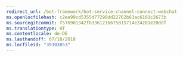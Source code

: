 ```yaml
---
redirect_url: /bot-framework/bot-service-channel-connect-webchat
ms.openlocfilehash: c2ee99cd5355d77298dd22762b63ac6101c2673b
ms.sourcegitcommit: f576981342fb3361216675815714e24281e20ddf
ms.translationtype: HT
ms.contentlocale: de-DE
ms.lasthandoff: 07/18/2018
ms.locfileid: "39303853"
---
```

